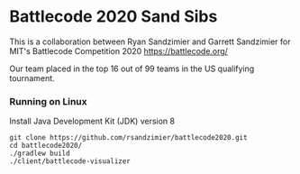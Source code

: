 # Battlecode 2020 Sand Sibs
This is a collaboration between Ryan Sandzimier and Garrett Sandzimier for MIT's Battlecode Competition 2020 https://battlecode.org/

Our team placed in the top 16 out of 99 teams in the US qualifying tournament.

### Running on Linux
Install Java Development Kit (JDK) version 8
```
git clone https://github.com/rsandzimier/battlecode2020.git
cd battlecode2020/
./gradlew build
./client/battlecode-visualizer
```
